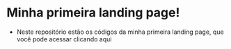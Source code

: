 # Minha primeira landing page!

- Neste repositório estão os códigos da minha primeira landing page, que você pode acessar clicando aqui